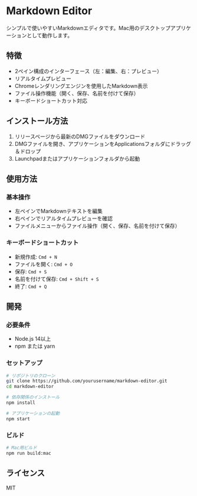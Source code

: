 # Markdown Editor

シンプルで使いやすいMarkdownエディタです。Mac用のデスクトップアプリケーションとして動作します。

## 特徴

- 2ペイン構成のインターフェース（左：編集、右：プレビュー）
- リアルタイムプレビュー
- Chromeレンダリングエンジンを使用したMarkdown表示
- ファイル操作機能（開く、保存、名前を付けて保存）
- キーボードショートカット対応

## インストール方法

1. リリースページから最新のDMGファイルをダウンロード
2. DMGファイルを開き、アプリケーションをApplicationsフォルダにドラッグ＆ドロップ
3. Launchpadまたはアプリケーションフォルダから起動

## 使用方法

### 基本操作

- 左ペインでMarkdownテキストを編集
- 右ペインでリアルタイムプレビューを確認
- ファイルメニューからファイル操作（開く、保存、名前を付けて保存）

### キーボードショートカット

- 新規作成: `Cmd + N`
- ファイルを開く: `Cmd + O`
- 保存: `Cmd + S`
- 名前を付けて保存: `Cmd + Shift + S`
- 終了: `Cmd + Q`

## 開発

### 必要条件

- Node.js 14以上
- npm または yarn

### セットアップ

```bash
# リポジトリのクローン
git clone https://github.com/yourusername/markdown-editor.git
cd markdown-editor

# 依存関係のインストール
npm install

# アプリケーションの起動
npm start
```

### ビルド

```bash
# Mac用ビルド
npm run build:mac
```

## ライセンス

MIT

